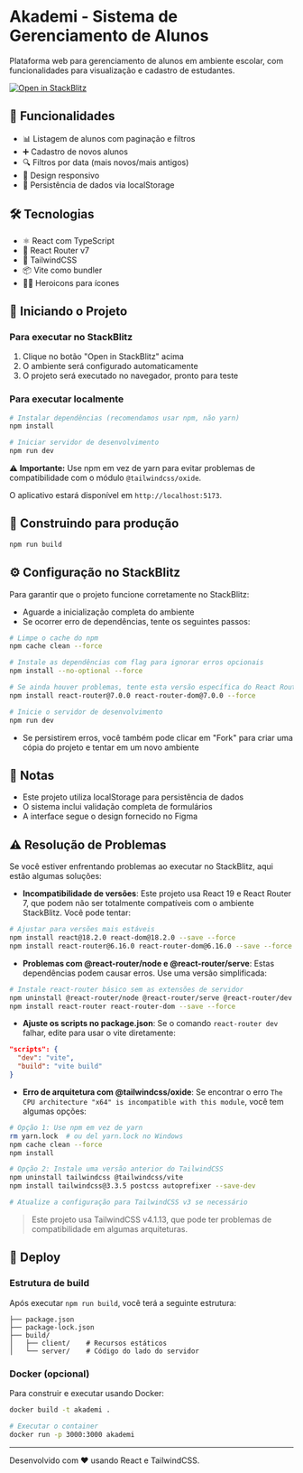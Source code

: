 # Akademi - Sistema de Gerenciamento de Alunos

Plataforma web para gerenciamento de alunos em ambiente escolar, com funcionalidades para visualização e cadastro de estudantes.

[![Open in StackBlitz](https://developer.stackblitz.com/img/open_in_stackblitz.svg)](https://stackblitz.com/github/blarissa/akademi)

## 🚀 Funcionalidades

- 📊 Listagem de alunos com paginação e filtros
- ➕ Cadastro de novos alunos
- 🔍 Filtros por data (mais novos/mais antigos)
- 📱 Design responsivo
- 💾 Persistência de dados via localStorage

## 🛠️ Tecnologias

- ⚛️ React com TypeScript
- 🧭 React Router v7
- 🎨 TailwindCSS
- 📦 Vite como bundler
- 🦸‍♂️ Heroicons para ícones

## 🏁 Iniciando o Projeto

### Para executar no StackBlitz

1. Clique no botão "Open in StackBlitz" acima
2. O ambiente será configurado automaticamente
3. O projeto será executado no navegador, pronto para teste

### Para executar localmente

```bash
# Instalar dependências (recomendamos usar npm, não yarn)
npm install

# Iniciar servidor de desenvolvimento
npm run dev
```

⚠️ **Importante:** Use npm em vez de yarn para evitar problemas de compatibilidade com o módulo `@tailwindcss/oxide`.

O aplicativo estará disponível em `http://localhost:5173`.

## 🔧 Construindo para produção

```bash
npm run build
```

## ⚙️ Configuração no StackBlitz

Para garantir que o projeto funcione corretamente no StackBlitz:

- Aguarde a inicialização completa do ambiente
- Se ocorrer erro de dependências, tente os seguintes passos:

```bash
# Limpe o cache do npm
npm cache clean --force

# Instale as dependências com flag para ignorar erros opcionais
npm install --no-optional --force

# Se ainda houver problemas, tente esta versão específica do React Router
npm install react-router@7.0.0 react-router-dom@7.0.0 --force

# Inicie o servidor de desenvolvimento
npm run dev
```

- Se persistirem erros, você também pode clicar em "Fork" para criar uma cópia do projeto e tentar em um novo ambiente

## 📝 Notas

- Este projeto utiliza localStorage para persistência de dados
- O sistema inclui validação completa de formulários
- A interface segue o design fornecido no Figma

## ⚠️ Resolução de Problemas

Se você estiver enfrentando problemas ao executar no StackBlitz, aqui estão algumas soluções:

- **Incompatibilidade de versões**: Este projeto usa React 19 e React Router 7, que podem não ser totalmente compatíveis com o ambiente StackBlitz. Você pode tentar:

```bash
# Ajustar para versões mais estáveis
npm install react@18.2.0 react-dom@18.2.0 --save --force
npm install react-router@6.16.0 react-router-dom@6.16.0 --save --force
```

- **Problemas com @react-router/node e @react-router/serve**: Estas dependências podem causar erros. Use uma versão simplificada:

```bash
# Instale react-router básico sem as extensões de servidor
npm uninstall @react-router/node @react-router/serve @react-router/dev
npm install react-router react-router-dom --save --force
```

- **Ajuste os scripts no package.json**: Se o comando `react-router dev` falhar, edite para usar o vite diretamente:

```json
"scripts": {
  "dev": "vite",
  "build": "vite build"
}
```

- **Erro de arquitetura com @tailwindcss/oxide**: Se encontrar o erro `The CPU architecture "x64" is incompatible with this module`, você tem algumas opções:

```bash
# Opção 1: Use npm em vez de yarn
rm yarn.lock  # ou del yarn.lock no Windows
npm cache clean --force
npm install

# Opção 2: Instale uma versão anterior do TailwindCSS
npm uninstall tailwindcss @tailwindcss/vite
npm install tailwindcss@3.3.5 postcss autoprefixer --save-dev

# Atualize a configuração para TailwindCSS v3 se necessário
```

  > Este projeto usa TailwindCSS v4.1.13, que pode ter problemas de compatibilidade em algumas arquiteturas.

## 🚢 Deploy

### Estrutura de build

Após executar `npm run build`, você terá a seguinte estrutura:

```text
├── package.json
├── package-lock.json
├── build/
│   ├── client/    # Recursos estáticos
│   └── server/    # Código do lado do servidor
```

### Docker (opcional)

Para construir e executar usando Docker:

```bash
docker build -t akademi .

# Executar o container
docker run -p 3000:3000 akademi
```

---

Desenvolvido com ❤️ usando React e TailwindCSS.

